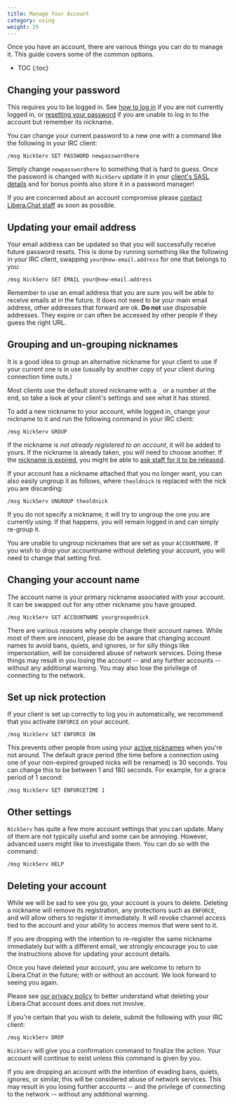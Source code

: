 ```yaml
---
title: Manage Your Account
category: using
weight: 25
---
```


Once you have an account, there are various things you can do to manage it.
This guide covers some of the common options.

- TOC
{:toc}

## Changing your password

This requires you to be logged in. See [how to log in](/guides/registration#logging-in)
if you are not currently logged in, or [resetting your password](/guides/sendpass)
if you are unable to log in to the account but remember its nickname.

You can change your current password to a new one with a command like
the following in your IRC client:

```irc
/msg NickServ SET PASSWORD newpasswordhere
```

Simply change `newpasswordhere` to something that is hard to guess. Once
the password is changed with `NickServ` update it in your [client's SASL details](/guides/sasl)
and for bonus points also store it in a password manager!

If you are concerned about an account compromise please [contact Libera.Chat
staff](/guides/faq#how-to-find-libera-chat-staff) as soon as possible.

## Updating your email address

Your email address can be updated so that you will successfully receive future
password resets. This is done by running something like the following in your
IRC client, swapping `your@new-email.address` for one that belongs to you:

```irc
/msg NickServ SET EMAIL your@new-email.address
```

Remember to use an email address that you are sure you will be able to receive
emails at in the future. It does not need to be your main email address, other
addresses that forward are ok. **Do not** use disposable addresses. They
expire or can often be accessed by other people if they guess the right URL.

## Grouping and un-grouping nicknames

It is a good idea to group an alternative nickname for your client to use if
your current one is in use (usually by another copy of your client during
connection time outs.)

Most clients use the default stored nickname with a `_` or a number at the
end, so take a look at your client's settings and see what it has stored.

To add a new nickname to your account, while logged in, change your nickname to it and run the following
command in your IRC client:

```irc
/msg NickServ GROUP
```

If the nickname is *not already registered to an account*, it will be added to
yours. If the nickname is already taken, you will need to choose another. If
the [nickname is expired](/policies/#nickname-expiration), you might be able
to [ask staff for it to be released](/guides/faq#how-to-find-libera-chat-staff).

If your account has a nickname attached that you no longer want, you can also
easily ungroup it as follows, where `theoldnick` is replaced with the nick you
are discarding:

```irc
/msg NickServ UNGROUP theoldnick
```

If you do not specify a nickname, it will try to ungroup the one you are
currently using. If that happens, you will remain logged in and can simply
re-group it.

You are unable to ungroup nicknames that are set as your `ACCOUNTNAME`. If you
wish to drop your accountname without deleting your account, you will need to
change that setting first.

## Changing your account name

The account name is your primary nickname associated with your account. It can
be swapped out for any other nickname you have grouped.

```irc
/msg NickServ SET ACCOUNTNAME yourgroupednick
```

There are various reasons why people change their account names. While most of
them are innocent, please do be aware that changing account names to avoid
bans, quiets, and ignores, or for silly things like impersonation, will be
considered abuse of network services. Doing these things may result in you
losing the account -- and any further accounts -- without any additional
warning. You may also lose the privilege of connecting to the network.

## Set up nick protection

If your client is set up correctly to log you in automatically, we recommend
that you activate `ENFORCE` on your account.

```irc
/msg NickServ SET ENFORCE ON
```

This prevents other people from using your [active nicknames](/policies/#nickname-expiration)
when you're not around. The default grace period (the time before a connection
using one of your non-expired grouped nicks will be renamed) is 30 seconds.
You can change this to be between 1 and 180 seconds. For example, for a grace
period of 1 second:

```irc
/msg NickServ SET ENFORCETIME 1
```

## Other settings

`NickServ` has quite a few more account settings that you can update. Many
of them are not typically useful and some can be annoying. However, advanced
users might like to investigate them. You can do so with the command:

```irc
/msg NickServ HELP
```

## Deleting your account

While we will be sad to see you go, your account is yours to delete. Deleting
a nickname will remove its registration, any protections such as `ENFORCE`,
and will allow others to register it immediately. It will revoke channel
access tied to the account and your ability to access memos that were sent to
it.

If you are dropping with the intention to re-register the same nickname
immediately but with a different email, we strongly encourage you to use the
instructions above for updating your account details.

Once you have deleted your account, you are welcome to return to Libera.Chat
in the future; with or without an account. We look forward to seeing you
again.

Please see [our privacy policy](/privacy) to better understand what deleting
your Libera.Chat account does and does not involve.

If you're certain that you wish to delete, submit the following with your IRC
client:

```irc
/msg NickServ DROP
```

`NickServ` will give you a confirmation command to finalize the action. Your
account will continue to exist unless this command is given by you.

If you are dropping an account with the intention of evading bans, quiets,
ignores, or similar, this will be considered abuse of network services. This
may result in you losing further accounts -- and the privilege of connecting
to the network -- without any additional warning.
